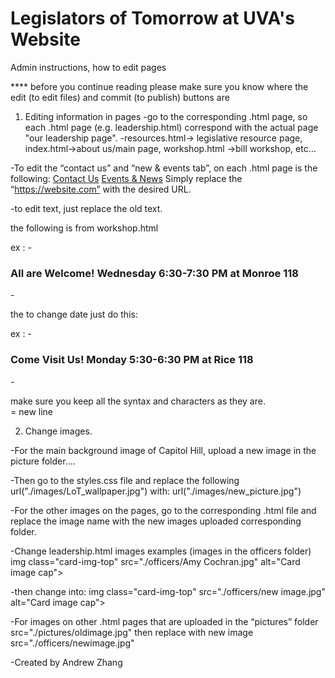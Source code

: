 # Legislators of Tomorrow at UVA's Website
Admin instructions, how to edit pages

 **** before you continue reading please make sure you know where the edit (to edit files) and commit (to publish) buttons are 
 
1) Editing information in pages
-go to the corresponding .html page, so each .html page (e.g. leadership.html) correspond with the actual page "our leadership page". 
-resources.html-> legislative resource page, index.html->about us/main page, workshop.html ->bill workshop, etc…

-To edit the “contact us” and “new & events tab”, on each .html page is the following:
<a href="https://uva.campuslabs.com/engage/organization/legislatorsoftomorrow/contact">Contact Us</a> 
<a href="https://www.facebook.com/LegislatorsofTomorrow/">Events & News</a>
Simply replace the “https://website.com”  with the desired URL.

-to edit text, just replace the old text. 

the following is from workshop.html

ex : - <h3 align="left">All are Welcome! Wednesday 6:30-7:30 PM at Monroe 118 &nbsp; </h3>-

the to change date just do this:

ex : -<h3 align="left">Come Visit Us! Monday 5:30-6:30 PM at Rice 118 &nbsp; </h3>-

make sure you keep all the syntax and characters as they are.
<br> = new line

2) Change images.

-For the main background image of Capitol Hill, upload a new image in the picture folder….

-Then go to the styles.css file and replace the following
url("./images/LoT_wallpaper.jpg")
with:  url("./images/new_picture.jpg")

-For the other images on the pages, go to the corresponding .html file and replace the image name with the new images uploaded corresponding folder.

-Change leadership.html images examples (images in the officers folder)
img class="card-img-top" src="./officers/Amy Cochran.jpg" alt="Card image cap">

-then change into: img class="card-img-top" src="./officers/new image.jpg" alt="Card image cap">

-For images on other .html pages that are uploaded in the “pictures” folder
src="./pictures/oldimage.jpg" then replace with new image src="./officers/newimage.jpg"

-Created by Andrew Zhang
